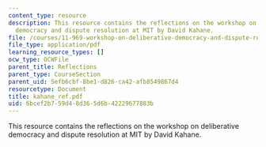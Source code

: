 ```yaml
---
content_type: resource
description: This resource contains the reflections on the workshop on deliberative
  democracy and dispute resolution at MIT by David Kahane.
file: /courses/11-969-workshop-on-deliberative-democracy-and-dispute-resolution-summer-2005/6bcef2b759d48d365d6b42229677883b_kahane_ref.pdf
file_type: application/pdf
learning_resource_types: []
ocw_type: OCWFile
parent_title: Reflections
parent_type: CourseSection
parent_uid: 5efb6cbf-8be1-d826-ca42-afb8549867d4
resourcetype: Document
title: kahane_ref.pdf
uid: 6bcef2b7-59d4-8d36-5d6b-42229677883b
---
```

This resource contains the reflections on the workshop on deliberative democracy and dispute resolution at MIT by David Kahane.

